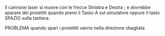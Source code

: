 
Il cannone laser si muove con le frecce Sinistra e Destra ; e dovrebbe sparare dei proiettili quando premi il Tasto-A sul simulatore oppure il tasto SPAZIO sulla tastiera.

PROBLEMA
quando spari i proiettili vanno nella direzione sbagliata


